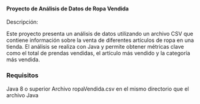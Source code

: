 #### Proyecto de Análisis de Datos de Ropa Vendida
Descripción:

Este proyecto presenta un análisis de datos utilizando un archivo CSV que contiene información sobre la venta de diferentes artículos de ropa en una tienda. El análisis se realiza con Java y permite obtener métricas clave como el total de prendas 
vendidas, el artículo más vendido y la categoría más vendida.

### Requisitos
  Java 8 o superior
  Archivo ropaVendida.csv en el mismo directorio que el archivo Java
